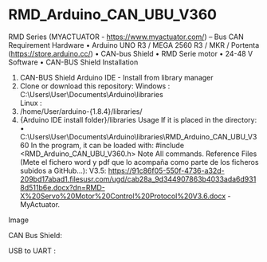 # RMD_Arduino_CAN_UBU_V360
RMD Series (MYACTUATOR - https://www.myactuator.com/) – Bus CAN
Requirement
Hardware
•	Arduino UNO R3 / MEGA 2560 R3 / MKR / Portenta (https://store.arduino.cc/)
•	CAN-bus Shield
•	RMD Serie motor
•	24-48 V
Software
•	CAN-BUS Shield
Installation
1.	CAN-BUS Shield Arduino IDE - Install from library manager
2.	Clone or download this repository:
Windows : C:\Users\User\Documents\Arduino\libraries\
Linux :
1.	/home/User/arduino-{1.8.4}/libraries/
2.	{Arduino IDE install folder}/libraries
Usage
If it is placed in the directory:
•	C:\Users\User\Documents\Arduino\libraries\RMD_Arduino_CAN_UBU_V360
In the program, it can be loaded with: #include <RMD_Arduino_CAN_UBU_V360.h>
Note
All commands.
Reference
Files (Mete el fichero word y pdf que lo acompaña como parte de los ficheros subidos a GitHub...):
V3.5: https://91c86f05-550f-4736-a32d-209bd17abad1.filesusr.com/ugd/cab28a_9d344907863b4033ada6d9318d511b6e.docx?dn=RMD-X%20Servo%20Motor%20Control%20Protocol%20V3.6.docx - MyActuator.

Image

CAN Bus Shield:

USB to UART :







